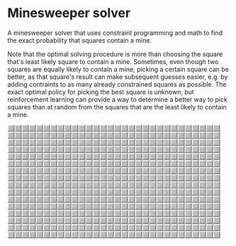 # Minesweeper solver

A minesweeper solver that uses constraint programming and math to find the exact probability that squares contain a
mine.

Note that the optimal solving procedure is more than choosing the square that's least likely square to contain a mine.
Sometimes, even though two squares are equally likely to contain a mine, picking a certain square can be better, as that
square's result can make subsequent guesses easier, e.g. by adding contraints to as many already constrained squares as
possible. The exact optimal policy for picking the best square is unknown, but reinforcement learning can provide a way
to determine a better way to pick squares than at random from the squares that are the least likely to contain a mine.

![An example of the solver doing its thing.](/example.gif)
